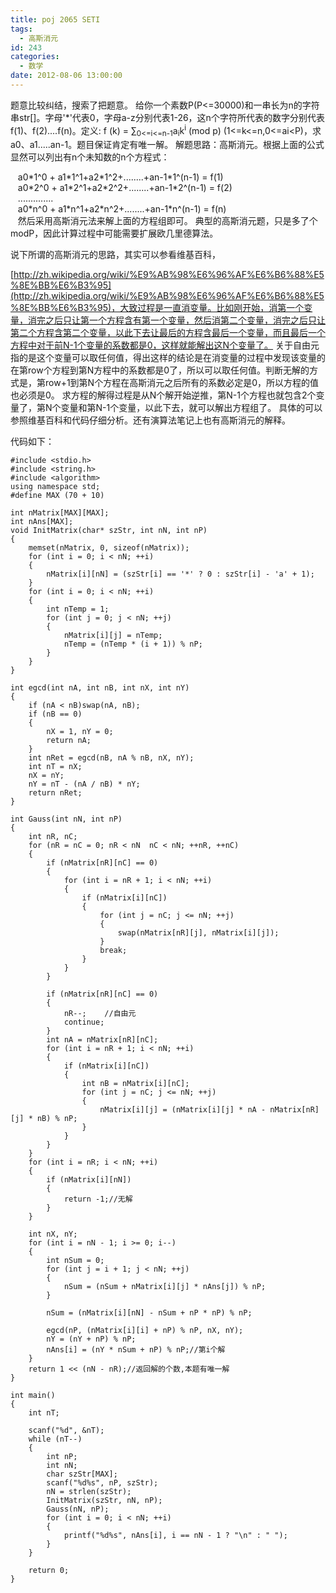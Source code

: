 ```yaml
---
title: poj 2065 SETI
tags:
  - 高斯消元
id: 243
categories:
  - 数学
date: 2012-08-06 13:00:00
---
```


题意比较纠结，搜索了把题意。
给你一个素数P(P<=30000)和一串长为n的字符串str[]。字母'*'代表0，字母a-z分别代表1-26，这n个字符所代表的数字分别代表f(1)、f(2)....f(n)。定义: f (k) = ∑<sub>0<=i<=n-1</sub>a<sub>i</sub>k<sup>i</sup> (mod p) (1<=k<=n,0<=ai<P)，求a0、a1.....an-1。题目保证肯定有唯一解。
解题思路：高斯消元。根据上面的公式显然可以列出有n个未知数的n个方程式：</div>
<div>
<div>   a0*1^0 + a1*1^1+a2*1^2+........+an-1*1^(n-1) = f(1)</div>
<div>   a0*2^0 + a1*2^1+a2*2^2+........+an-1*2^(n-1) = f(2)</div>
<div>   ..............</div>
<div>   a0*n^0 + a1*n^1+a2*n^2+........+an-1*n^(n-1) = f(n)</div>
<div>   然后采用高斯消元法来解上面的方程组即可。
典型的高斯消元题，只是多了个modP，因此计算过程中可能需要扩展欧几里德算法。

说下所谓的高斯消元的思路，其实可以参看维基百科，<div>[http://zh.wikipedia.org/wiki/%E9%AB%98%E6%96%AF%E6%B6%88%E5%8E%BB%E6%B3%95](http://zh.wikipedia.org/wiki/%E9%AB%98%E6%96%AF%E6%B6%88%E5%8E%BB%E6%B3%95)，大致过程是一直消变量。比如刚开始，消第一个变量，消完之后只让第一个方程含有第一个变量，然后消第二个变量，消完之后只让第二个方程含第二个变量，以此下去让最后的方程含最后一个变量，而且最后一个方程中对于前N-1个变量的系数都是0，这样就能解出这N个变量了。
关于自由元指的是这个变量可以取任何值，得出这样的结论是在消变量的过程中发现该变量的在第row个方程到第N方程中的系数都是0了，所以可以取任何值。判断无解的方式是，第row+1到第N个方程在高斯消元之后所有的系数必定是0，所以方程的值也必须是0。
求方程的解得过程是从N个解开始逆推，第N-1个方程也就包含2个变量了，第N个变量和第N-1个变量，以此下去，就可以解出方程组了。
具体的可以参照维基百科和代码仔细分析。还有演算法笔记上也有高斯消元的解释。

代码如下：
``` stylus
#include <stdio.h>
#include <string.h>
#include <algorithm>
using namespace std;
#define MAX (70 + 10)

int nMatrix[MAX][MAX];
int nAns[MAX];
void InitMatrix(char* szStr, int nN, int nP)
{
    memset(nMatrix, 0, sizeof(nMatrix));
    for (int i = 0; i < nN; ++i)
    {
        nMatrix[i][nN] = (szStr[i] == '*' ? 0 : szStr[i] - 'a' + 1);
    }
    for (int i = 0; i < nN; ++i)
    {
        int nTemp = 1;
        for (int j = 0; j < nN; ++j)
        {
            nMatrix[i][j] = nTemp;
            nTemp = (nTemp * (i + 1)) % nP;
        }
    }
}

int egcd(int nA, int nB, int nX, int nY)
{
    if (nA < nB)swap(nA, nB);
    if (nB == 0)
    {
        nX = 1, nY = 0;
        return nA;
    }
    int nRet = egcd(nB, nA % nB, nX, nY);
    int nT = nX;
    nX = nY;
    nY = nT - (nA / nB) * nY;
    return nRet;
}

int Gauss(int nN, int nP)
{
    int nR, nC;
    for (nR = nC = 0; nR < nN  nC < nN; ++nR, ++nC)
    {
        if (nMatrix[nR][nC] == 0)
        {
            for (int i = nR + 1; i < nN; ++i)
            {
                if (nMatrix[i][nC])
                {
                    for (int j = nC; j <= nN; ++j)
                    {
                        swap(nMatrix[nR][j], nMatrix[i][j]);
                    }
                    break;
                }
            }
        }

        if (nMatrix[nR][nC] == 0)
        {
            nR--;    //自由元
            continue;
        }
        int nA = nMatrix[nR][nC];
        for (int i = nR + 1; i < nN; ++i)
        {
            if (nMatrix[i][nC])
            {
                int nB = nMatrix[i][nC];
                for (int j = nC; j <= nN; ++j)
                {
                    nMatrix[i][j] = (nMatrix[i][j] * nA - nMatrix[nR][j] * nB) % nP;
                }
            }
        }
    }
    for (int i = nR; i < nN; ++i)
    {
        if (nMatrix[i][nN])
        {
            return -1;//无解
        }
    }

    int nX, nY;
    for (int i = nN - 1; i >= 0; i--)
    {
        int nSum = 0;
        for (int j = i + 1; j < nN; ++j)
        {
            nSum = (nSum + nMatrix[i][j] * nAns[j]) % nP;
        }

        nSum = (nMatrix[i][nN] - nSum + nP * nP) % nP;

        egcd(nP, (nMatrix[i][i] + nP) % nP, nX, nY);
        nY = (nY + nP) % nP;
        nAns[i] = (nY * nSum + nP) % nP;//第i个解
    }
    return 1 << (nN - nR);//返回解的个数,本题有唯一解
}

int main()
{
    int nT;

    scanf("%d", &nT);
    while (nT--)
    {
        int nP;
        int nN;
        char szStr[MAX];
        scanf("%d%s", nP, szStr);
        nN = strlen(szStr);
        InitMatrix(szStr, nN, nP);
        Gauss(nN, nP);
        for (int i = 0; i < nN; ++i)
        {
            printf("%d%s", nAns[i], i == nN - 1 ? "\n" : " ");
        }
    }

    return 0;
}
```